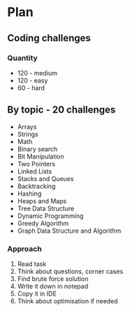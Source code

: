 
# Plan

## Coding challenges

### Quantity

- 120 - medium
- 120 - easy
- 60 - hard

## By topic - 20 challenges

- Arrays
- Strings
- Math
- Binary search
- Bit Manipulation
- Two Pointers
- Linked Lists
- Stacks and Queues
- Backtracking
- Hashing
- Heaps and Maps
- Tree Data Structure
- Dynamic Programming
- Greedy Algorithm
- Graph Data Structure and Algorithm

### Approach

1. Read task
2. Think about questions, corner cases
3. Find brute force solution
4. Write it down in notepad
5. Copy it in IDE
6. Think about optimisation if needed
